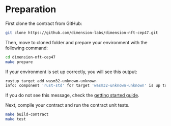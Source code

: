 # Preparation

First clone the contract from GitHub:

```bash
git clone https://github.com/dimension-labs/dimension-nft-cep47.git
```

Then, move to cloned folder and prepare your environment with the following command:

```bash
cd dimension-nft-cep47
make prepare
```

If your environment is set up correctly, you will see this output:

```bash
rustup target add wasm32-unknown-unknown
info: component 'rust-std' for target 'wasm32-unknown-unknown' is up to date
```

If you do not see this message, check the [getting started guide](../../getting-started.md).

Next, compile your contract and run the contract unit tests.

```bash
make build-contract
make test
```
